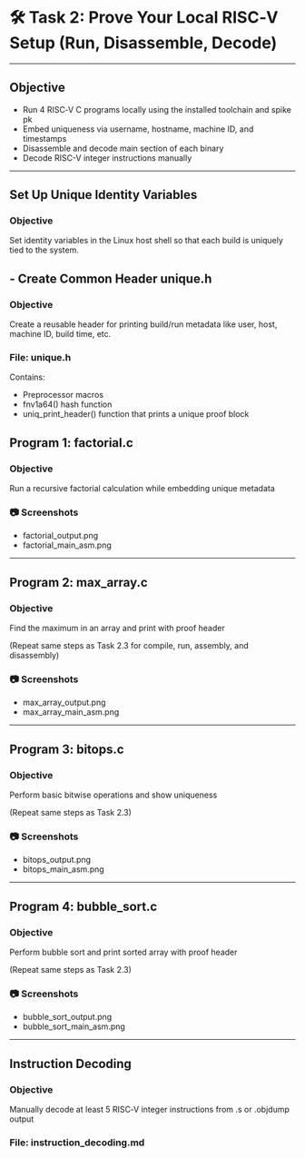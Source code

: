 # 🛠 Task 2: Prove Your Local RISC‑V Setup (Run, Disassemble, Decode)

---

## Objective

* Run 4 RISC‑V C programs locally using the installed toolchain and spike pk
* Embed uniqueness via username, hostname, machine ID, and timestamps
* Disassemble and decode main section of each binary
* Decode RISC-V integer instructions manually

---

## Set Up Unique Identity Variables

### Objective

Set identity variables in the Linux host shell so that each build is uniquely tied to the system.




##  - Create Common Header unique.h

###  Objective

Create a reusable header for printing build/run metadata like user, host, machine ID, build time, etc.

### File: unique.h

Contains:

* Preprocessor macros
* fnv1a64() hash function
* uniq_print_header() function that prints a unique proof block

##  Program 1: factorial.c

###  Objective

Run a recursive factorial calculation while embedding unique metadata


### 📷 Screenshots

* factorial_output.png
* factorial_main_asm.png

---

##  Program 2: max\_array.c

### Objective

Find the maximum in an array and print with proof header

(Repeat same steps as Task 2.3 for compile, run, assembly, and disassembly)

### 📷 Screenshots

* max_array_output.png
* max_array_main_asm.png

---

##  Program 3: bitops.c

### Objective

Perform basic bitwise operations and show uniqueness

(Repeat same steps as Task 2.3)

### 📷 Screenshots

* bitops_output.png
* bitops_main_asm.png

---

## Program 4: bubble\_sort.c

###  Objective

Perform bubble sort and print sorted array with proof header

(Repeat same steps as Task 2.3)

### 📷 Screenshots

* bubble_sort_output.png
* bubble_sort_main_asm.png

---

##  Instruction Decoding

### Objective

Manually decode at least 5 RISC‑V integer instructions from .s or .objdump output

### File: instruction_decoding.md


